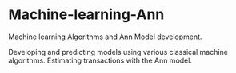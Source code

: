 # Machine-learning-Ann
Machine learning Algorithms and Ann Model development.

Developing and predicting models using various classical machine algorithms.
Estimating transactions with the Ann model.

